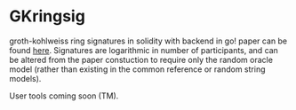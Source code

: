 # GKringsig
groth-kohlweiss ring signatures in solidity with backend in go!
paper can be found [here](https://eprint.iacr.org/2014/764). Signatures are logarithmic
in number of participants, and can be altered from the paper constuction to require
only the random oracle model (rather than existing in the common reference or random
string models).

User tools coming soon (TM).
